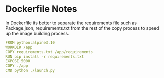 # Dockerfile Notes

In Dockerfile its better to separate the requirements file such as Package.json, requirements.txt from the rest of the copy process to speed up the image building process.
```YAML
FROM python:alpine3.10
WORKDIR /app
COPY requirements.txt /app/requirements
RUN pip install -r requirements.txt
EXPOSE 5000
COPY ./app
CMD python ./launch.py
```